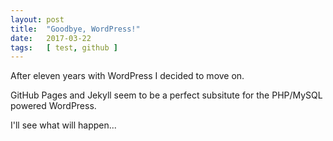 ```yaml
---
layout: post
title:  "Goodbye, WordPress!"
date:   2017-03-22
tags:   [ test, github ]
---
```

After eleven years with WordPress I decided to move on.

GitHub Pages and Jekyll seem to be a perfect subsitute for the PHP/MySQL powered WordPress.

I'll see what will happen...